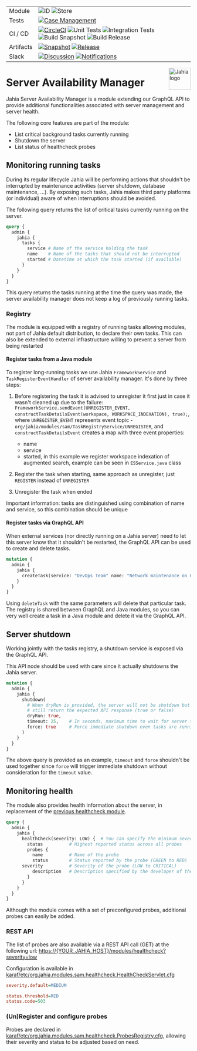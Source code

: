 <!--
    Template for Readmes, see alternatives/examples here: https://github.com/matiassingers/awesome-readme
-->

<!--
    Badges provides a quick glance at the state of the repository and pointers to external resources.
    More can be generated from here: https://shields.io/
-->

|           |                                                                                                                                                                                                                                                                                                                                                                                                                                                 |
| --------- | ----------------------------------------------------------------------------------------------------------------------------------------------------------------------------------------------------------------------------------------------------------------------------------------------------------------------------------------------------------------------------------------------------------------------------------------------- |
| Module    | ![ID](https://img.shields.io/badge/ID-server--availability--manager-blue) ![Store](https://img.shields.io/badge/Jahia%20Store-No-red)                                                                                                                                                                                                                                                                                                                                 |
| Tests     | [![Case Management](https://img.shields.io/badge/Case%20Management-Testrail-blue)](https://jahia.testrail.net/index.php?/projects/overview/23)                                                                                                                                                                                                                                                                                                  |
| CI / CD   | [![CircleCI](https://circleci.com/gh/Jahia/server-availability-manager/tree/main.svg?style=shield&circle-token=39c03d3dfded99b563093be92e4506f68ec087e5)](https://app.circleci.com/pipelines/github/Jahia/server-availability-manager) ![Unit Tests](https://img.shields.io/badge/Unit%20Tests-No-red) ![Integration Tests](https://img.shields.io/badge/Integration%20Tests-Yes-brightgreen) ![Build Snapshot](https://img.shields.io/badge/Build%20Snapshot-Yes-brightgreen) ![Build Release](https://img.shields.io/badge/Build%20Release-Yes-brightgreen) |
| Artifacts | [![Snapshot](https://img.shields.io/badge/Snapshot-Nexus-blue)](https://devtools.jahia.com/nexus/content/repositories/jahia-snapshots/org/jahia/modules/server-availability-manager/) [![Release](https://img.shields.io/badge/Release-Nexus-blue)](https://devtools.jahia.com/nexus/content/repositories/jahia-releases/org/jahia/modules/server-availability-manager/)                                                                                                                |
| Slack     | [![Discussion](https://img.shields.io/badge/Discussion-%23module--serverbusy-blue)](https://jahia.slack.com/archives/C022NFUACLR) [![Notifications](https://img.shields.io/badge/Notifications-%23product--team--qa--notifications-blue)](https://jahia.slack.com/archives/CSMQ0DRHA)                                                                                                                                                              |

<a href="https://www.jahia.com/">
    <img src="https://www.jahia.com/modules/jahiacom-templates/images/jahia-3x.png" alt="Jahia logo" title="Jahia" align="right" height="60" />
</a>
 
<!--
    Project name can either be the full length project name (if there is one) or just the repo name. For example: Digital Experience Manager.
-->
 
# Server Availability Manager

Jahia Server Availability Manager is a module extending our GraphQL API to provide additional functionalities associated with server management and server health.

The following core features are part of the module:

* List critical background tasks currently running
* Shutdown the server
* List status of healthcheck probes

## Monitoring running tasks

During its regular lifecycle Jahia will be performing actions that shouldn't be interrupted by maintenance activities (server shutdown, database maintenance, ...). By exposing such tasks, Jahia makes third party platforms (or individual) aware of when interruptions should be avoided.

The following query returns the list of critical tasks currently running on the server.

```graphql
query {
  admin {
    jahia {
      tasks {
        service # Name of the service holding the task
        name    # Name of the tasks that should not be interrupted
        started # Datetime at which the task started (if available)
      }
    }
  }
}
```

This query returns the tasks running at the time the query was made, the server availability manager does not keep a log of previously running tasks.

### Registry

The module is equipped with a registry of running tasks allowing modules, not part of Jahia default distribution, to declare their own tasks. This can also be extended to external infrastructure willing to prevent a server from being restarted

#### Register tasks from a Java module

 To register long-running tasks we use Jahia `FrameworkService` and `TaskRegisterEventHandler` of server availability manager.
 It's done by three steps: 
 1) Before registering the task it is advised to unregister it first just in case it wasn't cleaned up due to the failure:
   `FrameworkService.sendEvent(UNREGISTER_EVENT, constructTaskDetailsEvent(workspace, WORKSPACE_INDEXATION), true);`, where `UNREGISTER_EVENT` represents
    event topic - `org/jahia/modules/sam/TaskRegistryService/UNREGISTER`, and `constructTaskDetailsEvent` creates a map with three event properties: 
    - name
    - service
    - started, in this example we register workspace indexation of augmented search, example can be seen in `ESService.java` class
    
 2) Register the task when starting, same approach as unregister, just `REGISTER` instead of `UNREGISTER`
 3) Unregister the task when ended

Important information: tasks are distinguished using combination of name and service, so this combination should be unique

#### Register tasks via GraphQL API

When external services (nor directly running on a Jahia server) need to let this server know that it shouldn't be restarted, the GraphQL API can be used to create and delete tasks.

```graphql
mutation {
  admin {
    jahia {
      createTask(service: "DevOps Team" name: "Network maintenance on Core VPC")
    }
  }
}
```

Using `deleteTask` with the same parameters will delete that particular task. The registry is shared between GraphQL and Java modules, so you can very well create a task in a Java module and delete it via the GraphQL API.

## Server shutdown

Working jointly with the tasks registry, a shutdown service is exposed via the GraphQL API. 

This API node should be used with care since it actually shutdowns the Jahia server.

```graphql
mutation {
  admin {
    jahia {
      shutdown(
        # When dryRun is provided, the server will not be shutdown but 
        # still return the expected API response (true or false) 
        dryRun: true,   
        timeout: 25,    # In seconds, maximum time to wait for server to be ready (empty list of tasks) to shutdown 
        force: true     # Force immediate shutdown even tasks are running
      )
    }
  }
}
```

The above query is provided as an example, `timeout` and `force` shouldn't be used together since `force` will trigger immediate shutdown without consideration for the `timeout` value.

## Monitoring health

The module also provides health information about the server, in replacement of the [previous healthcheck module](https://github.com/Jahia/healthcheck). 

```graphql
query {
  admin {
    jahia {
      healthCheck(severity: LOW) {  # You can specify the minimum severity to return
        status          # Highest reported status across all probes
        probes {
          name          # Name of the probe
          status        # Status reported by the probe (GREEN to RED)
      severity          # Severity of the probe (LOW to CRITICAL)
          description   # Description specified by the developer of the probe
        }
      }
    }
  }
}
```

Although the module comes with a set of preconfigured probes, additional probes can easily be added.

### REST API

The list of probes are also available via a REST API call (GET) at the following url: [https://{YOUR_JAHIA_HOST}/modules/healthcheck?severity=low](https://{YOUR_JAHIA_HOST}/modules/healthcheck?severity=low)

Configuration is available in [karaf/etc/org.jahia.modules.sam.healthcheck.HealthCheckServlet.cfg](./src/main/resources/META-INF/configurations/org.jahia.modules.sam.healthcheck.HealthCheckServlet.cfg)

```cfg
severity.default=MEDIUM

status.threshold=RED
status.code=503
```

### (Un)Register and configure probes

Probes are declared in [karaf/etc/org.jahia.modules.sam.healthcheck.ProbesRegistry.cfg](./src/main/resources/META-INF/configurations/org.jahia.modules.sam.healthcheck.ProbesRegistry.cfg), allowing their severity and status to be adjusted based on need.



